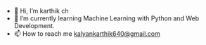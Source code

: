 - 👋 Hi, I’m karthik ch
- 🌱 I’m currently learning Machine Learning with Python and Web Development.
- 📫 How to reach me kalyankarthik640@gmail.com
<!---
karthik-chukka/karthik-chukka is a ✨ special ✨ repository because its `README.md` (this file) appears on your GitHub profile.
You can click the Preview link to take a look at your changes.
--->
